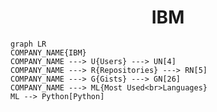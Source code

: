 <h1 align="center">IBM</h1>

```mermaid
graph LR
COMPANY_NAME{IBM}
COMPANY_NAME ---> U{Users} ---> UN[4]
COMPANY_NAME ---> R{Repositories} ---> RN[5]
COMPANY_NAME ---> G{Gists} ---> GN[26]
COMPANY_NAME ---> ML{Most Used<br>Languages}
ML --> Python[Python]
```
